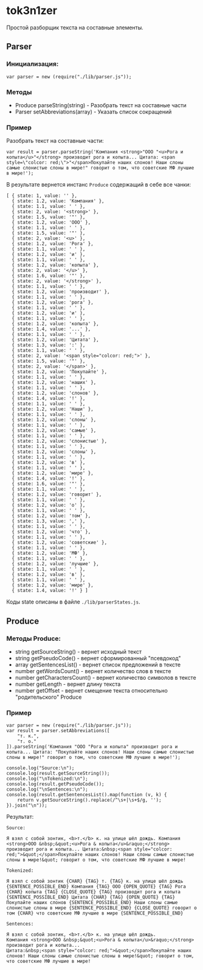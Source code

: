 ﻿# tok3n1zer

Простой разборщик текста на составные элементы.

## Parser

### Инициализация:
```
var parser = new (require("./lib/parser.js"));
```

### Методы

* Produce parseString(string) - Разобрать текст на составные части
* Parser setAbbreviations(array) - Указать список сокращений

### Пример

Разобрать текст на составные части:

```
var result = parser.parseString('Компания <strong>"ООО "<u>Рога и копыта</u>"</strong> производит рога и копыта... Цитата: <span style=\"colcor: red;\">"</span>Покупайте наших слонов! Наши слоны самые слонистые слоны в мире!" говорит о том, что советские МФ лучшие в мире!');
```

В результате вернется инстанс `Produce` содержащий в себе все чанки:

```
[ { state: 1, value: '' },
  { state: 1.2, value: 'Компания' },
  { state: 1.1, value: ' ' },
  { state: 2, value: '<strong>' },
  { state: 1.5, value: '"' },
  { state: 1.2, value: 'ООО' },
  { state: 1.1, value: ' ' },
  { state: 1.5, value: '"' },
  { state: 2, value: '<u>' },
  { state: 1.2, value: 'Рога' },
  { state: 1.1, value: ' ' },
  { state: 1.2, value: 'и' },
  { state: 1.1, value: ' ' },
  { state: 1.2, value: 'копыта' },
  { state: 2, value: '</u>' },
  { state: 1.6, value: '"' },
  { state: 2, value: '</strong>' },
  { state: 1.1, value: ' ' },
  { state: 1.2, value: 'производит' },
  { state: 1.1, value: ' ' },
  { state: 1.2, value: 'рога' },
  { state: 1.1, value: ' ' },
  { state: 1.2, value: 'и' },
  { state: 1.1, value: ' ' },
  { state: 1.2, value: 'копыта' },
  { state: 1.4, value: '...' },
  { state: 1.1, value: ' ' },
  { state: 1.2, value: 'Цитата' },
  { state: 1.3, value: ':' },
  { state: 1.1, value: ' ' },
  { state: 2, value: '<span style="colcor: red;">' },
  { state: 1.5, value: '"' },
  { state: 2, value: '</span>' },
  { state: 1.2, value: 'Покупайте' },
  { state: 1.1, value: ' ' },
  { state: 1.2, value: 'наших' },
  { state: 1.1, value: ' ' },
  { state: 1.2, value: 'слонов' },
  { state: 1.4, value: '!' },
  { state: 1.1, value: ' ' },
  { state: 1.2, value: 'Наши' },
  { state: 1.1, value: ' ' },
  { state: 1.2, value: 'слоны' },
  { state: 1.1, value: ' ' },
  { state: 1.2, value: 'самые' },
  { state: 1.1, value: ' ' },
  { state: 1.2, value: 'слонистые' },
  { state: 1.1, value: ' ' },
  { state: 1.2, value: 'слоны' },
  { state: 1.1, value: ' ' },
  { state: 1.2, value: 'в' },
  { state: 1.1, value: ' ' },
  { state: 1.2, value: 'мире' },
  { state: 1.4, value: '!' },
  { state: 1.6, value: '"' },
  { state: 1.1, value: ' ' },
  { state: 1.2, value: 'говорит' },
  { state: 1.1, value: ' ' },
  { state: 1.2, value: 'о' },
  { state: 1.1, value: ' ' },
  { state: 1.2, value: 'том' },
  { state: 1.3, value: ',' },
  { state: 1.1, value: ' ' },
  { state: 1.2, value: 'что' },
  { state: 1.1, value: ' ' },
  { state: 1.2, value: 'советские' },
  { state: 1.1, value: ' ' },
  { state: 1.2, value: 'МФ' },
  { state: 1.1, value: ' ' },
  { state: 1.2, value: 'лучшие' },
  { state: 1.1, value: ' ' },
  { state: 1.2, value: 'в' },
  { state: 1.1, value: ' ' },
  { state: 1.2, value: 'мире' },
  { state: 1.4, value: '!' } ]
```

Коды state описаны в файле `./lib/parserStates.js`.

## Produce

### Методы Produce:

* string getSourceString() - вернет исходный текст
* string getPseudoCode() - вернет сформированный "псевдокод"
* array getSentencesList() - вернет список предложений в тексте
* number getWordsCount() - вернет количество слов в тексте
* number getCharactersCount() - вернет количество символов в тексте
* number getLength - вернет длину текста
* number getOffset - вернет смещение текста относительно "родительского" Produce

### Пример
```
var parser = new (require("./lib/parser.js"));
var result = parser.setAbbreviations([
    "т. к.",
    "т. о."
]).parseString('Компания "ООО "Рога и копыта" производит рога и копыта... Цитата: "Покупайте наших слонов! Наши слоны самые слонистые слоны в мире!" говорит о том, что советские МФ лучшие в мире!');

console.log("Source:\n");
console.log(result.getSourceString());
console.log("\nTokenized:\n");
console.log(result.getPseudoCode());
console.log("\nSentences:\n");
console.log(result.getSentencesList().map(function (v, k) {
    return v.getSourceString().replace(/^\s+|\s+$/g, '');
}).join("\n"));
```

Результат:
```
Source:

Я взял с собой зонтик, <b>т.</b> к. на улице шёл дождь. Компания <strong>ООО &nbsp;&quot;<u>Рога & копыта</u>&raquo;</strong> производит рога и копыта... Цитата:&nbsp;<span style="colcor: red;">&quot;</span>Покупайте наших слонов! Наши слоны самые слонистые слоны в мире!&quot; говорит о том, что советские МФ лучшие в мире!

Tokenized:

Я взял с собой зонтик {CHAR} {TAG} т. {TAG} к. на улице шёл дождь {SENTENCE_POSSIBLE_END} Компания {TAG} ООО {OPEN_QUOTE} {TAG} Рога {CHAR} копыта {TAG} {CLOSE_QUOTE} {TAG} производит рога и копыта {SENTENCE_POSSIBLE_END} Цитата {CHAR} {TAG} {OPEN_QUOTE} {TAG} Покупайте наших слонов {SENTENCE_POSSIBLE_END} Наши слоны самые слонистые слоны в мире {SENTENCE_POSSIBLE_END} {CLOSE_QUOTE} говорит о том {CHAR} что советские МФ лучшие в мире {SENTENCE_POSSIBLE_END}

Sentences:

Я взял с собой зонтик, <b>т.</b> к. на улице шёл дождь.
Компания <strong>ООО &nbsp;&quot;<u>Рога & копыта</u>&raquo;</strong> производит рога и копыта...
Цитата:&nbsp;<span style="colcor: red;">&quot;</span>Покупайте наших слонов! Наши слоны самые слонистые слоны в мире!&quot; говорит о том, что советские МФ лучшие в мире!
```